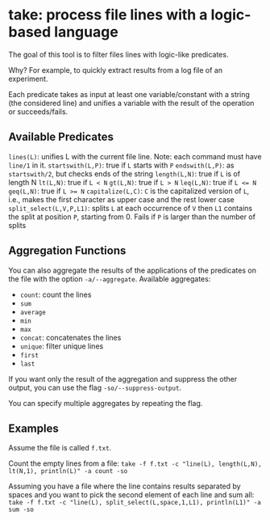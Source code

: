 # take: process file lines with a logic-based language

The goal of this tool is to filter files lines with logic-like predicates.

Why? For example, to quickly extract results from a log file of an experiment.

Each predicate takes as input at least one variable/constant with a string (the considered line) and unifies a variable with the result of the operation or succeeds/fails.


<!-- # Idea: multiple filtering stage, to compute, for example, aggregations, or an aggregation command
sum, average, stddev, min, max, count, ... -->

<!-- `split(L,",",L1)`: splits the lines L according to the delimiter , and unifies with L1 the remaining lines.  -->
<!-- In addition, each line in L1 is associated with an integer used to denote the length of the initial line -->
<!-- `select(L1,2,L2)`: select the second field from each split. The value stored in split also allows to keep track of the length -->


## Available Predicates
`lines(L)`: unifies L with the current file line. Note: each command must have `line/1` in it.
`startswith(L,P)`: true if `L` starts with `P`
`endswith(L,P)`: as `startswith/2`, but checks ends of the string
`length(L,N)`: true if `L` is of length N
`lt(L,N)`: true if `L < N`
`gt(L,N)`: true if `L > N`
`leq(L,N)`: true if `L <= N`
`geq(L,N)`: true if `L >= N`
`capitalize(L,C)`: `C` is the capitalized version of `L`, i.e., makes the first character as upper case and the rest lower case
`split_select(L,V,P,L1)`: splits `L` at each occurrence of `V` then `L1` contains the split at position `P`, starting from 0. Fails if `P` is larger than the number of splits

## Aggregation Functions
You can also aggregate the results of the applications of the predicates on the file with the option `-a/--aggregate`.
Available aggregates:
- `count`: count the lines
- `sum`
- `average`
- `min`
- `max`
- `concat`: concatenates the lines
- `unique`: filter unique lines
- `first`
- `last`

If you want only the result of the aggregation and suppress the other output, you can use the flag `-so/--suppress-output`.

You can specify multiple aggregates by repeating the flag.

## Examples

Assume the file is called `f.txt`.

Count the empty lines from a file: `take -f f.txt -c "line(L), length(L,N), lt(N,1), println(L)" -a count -so`

Assuming you have a file where the line contains results separated by spaces and you want to pick the second element of each line and sum all: `take -f f.txt -c "line(L), split_select(L,space,1,L1), println(L1)" -a sum -so`

<!-- 

I can escape startswith by doing

# i need to specify the allowed arguments directions
for instance, the second and third arguments must be ground
otherwise it does not work
split_select(L,",",2,L2)
but also, if line is 10,20,1,2
split_select(L,",",2,L2) -> L2 = 1
split_select(L,",",L2,L3) -> L3 = 20
concat(L2,L3,L4) (i.e., concat(L2,L3,"",L4)) ->  L4 = 120


ma con
split_select(L,",",E,L2), gt(E,3)


s = [...]
for i in range(len(s)):
    rem = i % split_size
    # print(rem, i)
    if rem == 1:
        print(s[i])



lines(L), length(L,N,L1), gt(N,4), startswith(L1,"v"), lt(N,7), print(L1)


se file
v0,2,6
a,v
v,6,4544

L = 
"v0,2,6"
"a,v"
"v,6,4544"

applico length(L,N,L1)
L1 = L
N = [6,3,8]

applico gt(N,4) ed L1 diventa
L1 = 
"v0,2,6"
"v,6,4544"

applico startswith(L1,"v"),
L2 = 
"v0,2,6"
"v,6,4544"

ora lt(N,7)
questo si deve riflettere su L2, quindi
L2 = 
"v0,2,6" 


lines(L), length(L,N), gt(N,4), startswith(L,"v"), lt(N,7), print(L)

line(L), length(L,3), append(L) -->